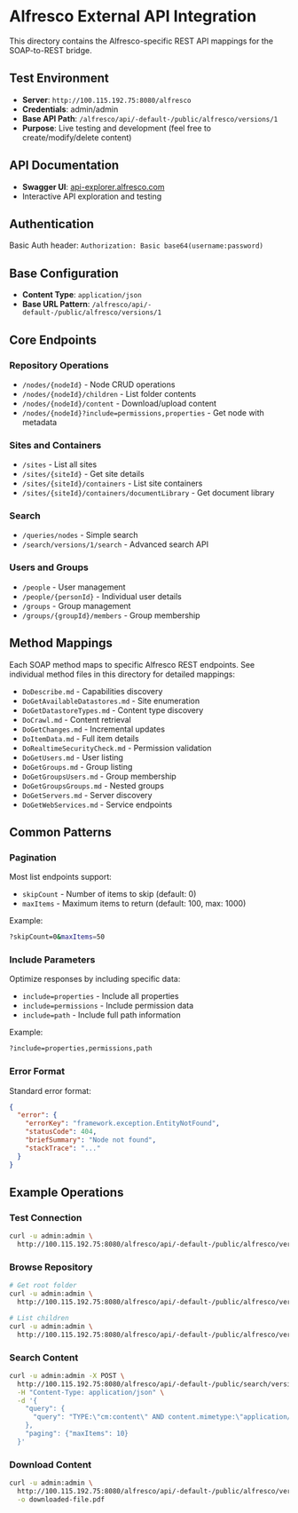 # Alfresco External API Integration

This directory contains the Alfresco-specific REST API mappings for the SOAP-to-REST bridge.

## Test Environment

- **Server**: `http://100.115.192.75:8080/alfresco`
- **Credentials**: admin/admin
- **Base API Path**: `/alfresco/api/-default-/public/alfresco/versions/1`
- **Purpose**: Live testing and development (feel free to create/modify/delete content)

## API Documentation

- **Swagger UI**: [api-explorer.alfresco.com](https://api-explorer.alfresco.com/api-explorer/?urls.primary)
- Interactive API exploration and testing

## Authentication

Basic Auth header: `Authorization: Basic base64(username:password)`

## Base Configuration

- **Content Type**: `application/json`
- **Base URL Pattern**: `/alfresco/api/-default-/public/alfresco/versions/1`

## Core Endpoints

### Repository Operations
- `/nodes/{nodeId}` - Node CRUD operations
- `/nodes/{nodeId}/children` - List folder contents
- `/nodes/{nodeId}/content` - Download/upload content
- `/nodes/{nodeId}?include=permissions,properties` - Get node with metadata

### Sites and Containers
- `/sites` - List all sites
- `/sites/{siteId}` - Get site details
- `/sites/{siteId}/containers` - List site containers
- `/sites/{siteId}/containers/documentLibrary` - Get document library

### Search
- `/queries/nodes` - Simple search
- `/search/versions/1/search` - Advanced search API

### Users and Groups
- `/people` - User management
- `/people/{personId}` - Individual user details
- `/groups` - Group management
- `/groups/{groupId}/members` - Group membership

## Method Mappings

Each SOAP method maps to specific Alfresco REST endpoints. See individual method files in this directory for detailed mappings:

- `DoDescribe.md` - Capabilities discovery
- `DoGetAvailableDatastores.md` - Site enumeration
- `DoGetDatastoreTypes.md` - Content type discovery
- `DoCrawl.md` - Content retrieval
- `DoGetChanges.md` - Incremental updates
- `DoItemData.md` - Full item details
- `DoRealtimeSecurityCheck.md` - Permission validation
- `DoGetUsers.md` - User listing
- `DoGetGroups.md` - Group listing
- `DoGetGroupsUsers.md` - Group membership
- `DoGetGroupsGroups.md` - Nested groups
- `DoGetServers.md` - Server discovery
- `DoGetWebServices.md` - Service endpoints

## Common Patterns

### Pagination
Most list endpoints support:
- `skipCount` - Number of items to skip (default: 0)
- `maxItems` - Maximum items to return (default: 100, max: 1000)

Example:
```bash
?skipCount=0&maxItems=50
```

### Include Parameters
Optimize responses by including specific data:
- `include=properties` - Include all properties
- `include=permissions` - Include permission data
- `include=path` - Include full path information

Example:
```bash
?include=properties,permissions,path
```

### Error Format
Standard error format:
```json
{
  "error": {
    "errorKey": "framework.exception.EntityNotFound",
    "statusCode": 404,
    "briefSummary": "Node not found",
    "stackTrace": "..."
  }
}
```

## Example Operations

### Test Connection
```bash
curl -u admin:admin \
  http://100.115.192.75:8080/alfresco/api/-default-/public/alfresco/versions/1/people/-me-
```

### Browse Repository
```bash
# Get root folder
curl -u admin:admin \
  http://100.115.192.75:8080/alfresco/api/-default-/public/alfresco/versions/1/nodes/-root-

# List children
curl -u admin:admin \
  http://100.115.192.75:8080/alfresco/api/-default-/public/alfresco/versions/1/nodes/{nodeId}/children
```

### Search Content
```bash
curl -u admin:admin -X POST \
  http://100.115.192.75:8080/alfresco/api/-default-/public/search/versions/1/search \
  -H "Content-Type: application/json" \
  -d '{
    "query": {
      "query": "TYPE:\"cm:content\" AND content.mimetype:\"application/pdf\""
    },
    "paging": {"maxItems": 10}
  }'
```

### Download Content
```bash
curl -u admin:admin \
  http://100.115.192.75:8080/alfresco/api/-default-/public/alfresco/versions/1/nodes/{nodeId}/content \
  -o downloaded-file.pdf
```